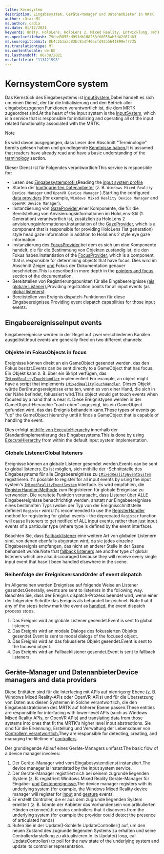 ```yaml
---
title: Kernsystem
description: Eingabesystem, Geräte-Manager und Datenanbieter in MRTK
author: cDiaz-MS
ms.author: cadia
ms.date: 01/12/2021
keywords: Unity, HoloLens, HoloLens 2, Mixed Reality, Entwicklung, MRTK, Ereignisse
ms.openlocfilehash: 79ebd3855cd991db168233f00058ab5d42f87d83
ms.sourcegitcommit: 8b4c2b1aac83bc8adf46acfd92b564f899ef7735
ms.translationtype: MT
ms.contentlocale: de-DE
ms.lasthandoff: 06/30/2021
ms.locfileid: "113121598"
---
```

# <a name="core-system"></a><span data-ttu-id="19404-104">Kernsystem</span><span class="sxs-lookup"><span data-stu-id="19404-104">Core system</span></span>

<span data-ttu-id="19404-105">Das Kernstück des Eingabesystems ist [inputSystem.](../features/input/overview.md)Dabei handelt es sich um einen Dienst, der für die Initialisierung und den Betrieb aller eingabebezogenen Funktionen verantwortlich ist, die dem MRTK zugeordnet sind.</span><span class="sxs-lookup"><span data-stu-id="19404-105">At the heart of the input system is the [InputSystem](../features/input/overview.md), which is a service that is responsible for initializing and operating all of the input related functionality associated with the MRTK.</span></span>

> [!NOTE]
> <span data-ttu-id="19404-106">Es wird davon ausgegangen, dass Leser den Abschnitt "Terminologie" bereits gelesen haben und grundlegende [Kenntnisse haben.](terminology.md)</span><span class="sxs-lookup"><span data-stu-id="19404-106">It is assumed that readers have already read and have a basic understanding of the [terminology](terminology.md) section.</span></span>

<span data-ttu-id="19404-107">Dieser Dienst ist für Folgendes verantwortlich:</span><span class="sxs-lookup"><span data-stu-id="19404-107">This service is responsible for:</span></span>

- <span data-ttu-id="19404-108">Lesen des [Eingabesystemprofils](../configuration/mixed-reality-configuration-guide.md#input-system-settings)</span><span class="sxs-lookup"><span data-stu-id="19404-108">Reading the [input system profile](../configuration/mixed-reality-configuration-guide.md#input-system-settings)</span></span>
- <span data-ttu-id="19404-109">Starten der [konfigurierten Datenanbieter](../features/input/input-providers.md) (z. B. `Windows Mixed Reality Device Manager` und `OpenVR Device Manager` ).</span><span class="sxs-lookup"><span data-stu-id="19404-109">Starting the configured [data providers](../features/input/input-providers.md) (for example, `Windows Mixed Reality Device Manager` and `OpenVR Device Manager`).</span></span>
- <span data-ttu-id="19404-110">Instanziierung von [GazeProvider,](xref:Microsoft.MixedReality.Toolkit.Input.IMixedRealityGazeProvider)einer Komponente, die für die Bereitstellung von Anvisierungsinformationen im HoloLens-Stil (1. Generation) verantwortlich ist, zusätzlich zu HoloLens 2 anvisierungsinformationen.</span><span class="sxs-lookup"><span data-stu-id="19404-110">Instantiation of the [GazeProvider](xref:Microsoft.MixedReality.Toolkit.Input.IMixedRealityGazeProvider), which is a component that is responsible for providing HoloLens (1st generation) style head gaze information in addition to HoloLens 2 style eye gaze information.</span></span>
- <span data-ttu-id="19404-111">Instanziierung des [FocusProvider,](xref:Microsoft.MixedReality.Toolkit.Input.IMixedRealityFocusProvider)bei dem es sich um eine Komponente handelt, die für die Bestimmung von Objekten zuständig ist, die den Fokus haben.</span><span class="sxs-lookup"><span data-stu-id="19404-111">Instantiation of the [FocusProvider](xref:Microsoft.MixedReality.Toolkit.Input.IMixedRealityFocusProvider), which is a component that is responsible for determining objects that have focus.</span></span> <span data-ttu-id="19404-112">Dies wird im Abschnitt Zeiger [und](controllers-pointers-and-focus.md#pointers-and-focus) Fokus der Dokumentation genauer beschrieben.</span><span class="sxs-lookup"><span data-stu-id="19404-112">This is described in more depth in the [pointers and focus](controllers-pointers-and-focus.md#pointers-and-focus) section of the documentation.</span></span>
- <span data-ttu-id="19404-113">Bereitstellen von Registrierungspunkten für alle Eingabeereignisse [(als globale Listener).](#global-listeners)</span><span class="sxs-lookup"><span data-stu-id="19404-113">Providing registration points for all input events (as [global listeners](#global-listeners)).</span></span>
- <span data-ttu-id="19404-114">Bereitstellen von Ereignis dispatch-Funktionen für diese Eingabeereignisse.</span><span class="sxs-lookup"><span data-stu-id="19404-114">Providing event dispatch capabilities for those input events.</span></span>

## <a name="input-events"></a><span data-ttu-id="19404-115">Eingabeereignisse</span><span class="sxs-lookup"><span data-stu-id="19404-115">Input events</span></span>

<span data-ttu-id="19404-116">Eingabeereignisse werden in der Regel auf zwei verschiedenen Kanälen ausgelöst:</span><span class="sxs-lookup"><span data-stu-id="19404-116">Input events are generally fired on two different channels:</span></span>

### <a name="objects-in-focus"></a><span data-ttu-id="19404-117">Objekte im Fokus</span><span class="sxs-lookup"><span data-stu-id="19404-117">Objects in focus</span></span>

<span data-ttu-id="19404-118">Ereignisse können direkt an ein GameObject gesendet werden, das den Fokus besitzt.</span><span class="sxs-lookup"><span data-stu-id="19404-118">Events can be sent directly to a GameObject that has focus.</span></span> <span data-ttu-id="19404-119">Ein Objekt kann z. B. über ein Skript verfügen, das [`IMixedRealityTouchHandler`](xref:Microsoft.MixedReality.Toolkit.Input.IMixedRealityTouchHandler) implementiert.</span><span class="sxs-lookup"><span data-stu-id="19404-119">For example, an object might have a script that implements [`IMixedRealityTouchHandler`](xref:Microsoft.MixedReality.Toolkit.Input.IMixedRealityTouchHandler).</span></span>
<span data-ttu-id="19404-120">Dieses Objekt würde Berührungsereignisse erhalten, wenn es von einer Hand, die sich in der Nähe befindet, fokussiert wird.</span><span class="sxs-lookup"><span data-stu-id="19404-120">This object would get touch events when focused by a hand that is near it.</span></span> <span data-ttu-id="19404-121">Diese Ereignistypen werden in der GameObject-Hierarchie "nach oben" angezeigt, bis ein GameObject gefunden wird, das das Ereignis behandeln kann.</span><span class="sxs-lookup"><span data-stu-id="19404-121">These types of events go "up" the GameObject hierarchy until it finds a GameObject that is capable of handling the event.</span></span>

<span data-ttu-id="19404-122">Dies erfolgt [mithilfe von ExecuteHierarchy](https://docs.unity3d.com/ScriptReference/EventSystems.ExecuteEvents.ExecuteHierarchy.html) innerhalb der Standardimplementierung des Eingabesystems.</span><span class="sxs-lookup"><span data-stu-id="19404-122">This is done by using [ExecuteHierarchy](https://docs.unity3d.com/ScriptReference/EventSystems.ExecuteEvents.ExecuteHierarchy.html) from within the default input system implementation.</span></span>

### <a name="global-listeners"></a><span data-ttu-id="19404-123">Globale Listener</span><span class="sxs-lookup"><span data-stu-id="19404-123">Global listeners</span></span>

<span data-ttu-id="19404-124">Ereignisse können an globale Listener gesendet werden.</span><span class="sxs-lookup"><span data-stu-id="19404-124">Events can be sent to global listeners.</span></span> <span data-ttu-id="19404-125">Es ist möglich, sich mithilfe der -Schnittstelle des Eingabesystems für alle Eingabeereignisse zu [`IMixedRealityEventSystem`](xref:Microsoft.MixedReality.Toolkit.IMixedRealityEventSystem) registrieren.</span><span class="sxs-lookup"><span data-stu-id="19404-125">It's possible to register for all input events by using the input system's [`IMixedRealityEventSystem`](xref:Microsoft.MixedReality.Toolkit.IMixedRealityEventSystem) interface.</span></span> <span data-ttu-id="19404-126">Es wird empfohlen, die [RegisterHandler-Methode](xref:Microsoft.MixedReality.Toolkit.IMixedRealityEventSystem.RegisterHandler%2A) zum Registrieren für globale Ereignisse zu verwenden. Die veraltete Funktion verursacht, dass Listener über ALLE Eingabeereignisse benachrichtigt werden, anstatt nur Eingabeereignisse eines bestimmten Typs (wobei der Typ von der Ereignisschnittstelle definiert `Register` wird).</span><span class="sxs-lookup"><span data-stu-id="19404-126">It's recommended to use the [RegisterHandler](xref:Microsoft.MixedReality.Toolkit.IMixedRealityEventSystem.RegisterHandler%2A) method for registering for global events - the deprecated `Register` function will cause listeners to get notified of ALL input events, rather than just input events of a particular type (where type is defined by the event interface).</span></span>

<span data-ttu-id="19404-127">Beachten Sie, dass [Fallbacklistener](xref:Microsoft.MixedReality.Toolkit.Input.MixedRealityInputSystem.PushFallbackInputHandler%2A) eine weitere Art von globalen Listenern sind, von denen ebenfalls abgeraten wird, da sie jedes einzelne Eingabeereignis empfangen, das nicht an anderer Stelle in der Szene behandelt wurde.</span><span class="sxs-lookup"><span data-stu-id="19404-127">Note that [fallback listeners](xref:Microsoft.MixedReality.Toolkit.Input.MixedRealityInputSystem.PushFallbackInputHandler%2A) are another type of global listeners which are also discouraged because they will receive every single input event that hasn't been handled elsewhere in the scene.</span></span>

### <a name="order-of-event-dispatch"></a><span data-ttu-id="19404-128">Reihenfolge der Ereignisversand</span><span class="sxs-lookup"><span data-stu-id="19404-128">Order of event dispatch</span></span>

<span data-ttu-id="19404-129">Im Allgemeinen werden Ereignisse auf folgende Weise an Listener gesendet.</span><span class="sxs-lookup"><span data-stu-id="19404-129">Generally, events are sent to listeners in the following way.</span></span> <span data-ttu-id="19404-130">Beachten Sie, dass der Ereignis dispatch-Prozess beendet wird, wenn einer der folgenden Schritte das Ereignis als behandelt bezeichnet. [](https://docs.unity3d.com/ScriptReference/EventSystems.AbstractEventData-used.html)</span><span class="sxs-lookup"><span data-stu-id="19404-130">Note that if any of the steps below mark the event as [handled](https://docs.unity3d.com/ScriptReference/EventSystems.AbstractEventData-used.html), the event dispatch process stops.</span></span>

1. <span data-ttu-id="19404-131">Das Ereignis wird an globale Listener gesendet.</span><span class="sxs-lookup"><span data-stu-id="19404-131">Event is sent to global listeners.</span></span>
2. <span data-ttu-id="19404-132">Das Ereignis wird an modale Dialoge des fokussierten Objekts gesendet.</span><span class="sxs-lookup"><span data-stu-id="19404-132">Event is sent to modal dialogs of the focused object.</span></span>
3. <span data-ttu-id="19404-133">Das Ereignis wird an das fokussierte Objekt gesendet.</span><span class="sxs-lookup"><span data-stu-id="19404-133">Event is sent to the focused object.</span></span>
4. <span data-ttu-id="19404-134">Das Ereignis wird an Fallbacklistener gesendet.</span><span class="sxs-lookup"><span data-stu-id="19404-134">Event is sent to fallback listeners.</span></span>

## <a name="device-managers-and-data-providers"></a><span data-ttu-id="19404-135">Geräte-Manager und Datenanbieter</span><span class="sxs-lookup"><span data-stu-id="19404-135">Device managers and data providers</span></span>

<span data-ttu-id="19404-136">Diese Entitäten sind für die Interfacing mit APIs auf niedrigerer Ebene (z. B. Windows Mixed Reality-APIs oder OpenVR-APIs) und für die Übersetzung von Daten aus diesen Systemen in Solche verantwortlich, die den Eingabeabstraktionen des MRTK auf höherer Ebene passen.</span><span class="sxs-lookup"><span data-stu-id="19404-136">These entities are responsible for interfacing with lower-level APIs (such as Windows Mixed Reality APIs, or OpenVR APIs) and translating data from those systems into ones that fit the MRTK's higher level input abstractions.</span></span> <span data-ttu-id="19404-137">Sie sind für die Erkennung, Erstellung und Verwaltung der Lebensdauer von [Controllern verantwortlich.](controllers-pointers-and-focus.md#controllers)</span><span class="sxs-lookup"><span data-stu-id="19404-137">They are responsible for detecting, creating, and managing the lifetime of [controllers](controllers-pointers-and-focus.md#controllers).</span></span>

<span data-ttu-id="19404-138">Der grundlegende Ablauf eines Geräte-Managers umfasst:</span><span class="sxs-lookup"><span data-stu-id="19404-138">The basic flow of a device manager involves:</span></span>

1. <span data-ttu-id="19404-139">Der Geräte-Manager wird vom Eingabesystemdienst instanziiert.</span><span class="sxs-lookup"><span data-stu-id="19404-139">The device manager is instantiated by the input system service.</span></span>
2. <span data-ttu-id="19404-140">Der Geräte-Manager registriert sich bei seinem zugrunde liegenden System (z. B. registriert Windows Mixed Reality Geräte-Manager für Eingabe- [und](../features/input/input-events.md) [Gestenereignisse.](../features/input/gestures.md#gesture-events)</span><span class="sxs-lookup"><span data-stu-id="19404-140">The device manager registers with its underlying system (for example, the Windows Mixed Reality device manager will register for [input](../features/input/input-events.md) and [gesture](../features/input/gestures.md#gesture-events) events.</span></span>
3. <span data-ttu-id="19404-141">Er erstellt Controller, die er aus dem zugrunde liegenden System ermittelt (z. B. könnte der Anbieter das Vorhandensein von artikulierten Händen erkennen).</span><span class="sxs-lookup"><span data-stu-id="19404-141">It creates controllers that it discovers from the underlying system (for example the provider could detect the presence of articulated hands)</span></span>
4. <span data-ttu-id="19404-142">Rufen Sie in der Update()-Schleife UpdateController() auf, um den neuen Zustand des zugrunde liegenden Systems zu erhalten und seine Controllerdarstellung zu aktualisieren.</span><span class="sxs-lookup"><span data-stu-id="19404-142">In its Update() loop, call UpdateController() to poll for the new state of the underlying system and update its controller representation.</span></span>
